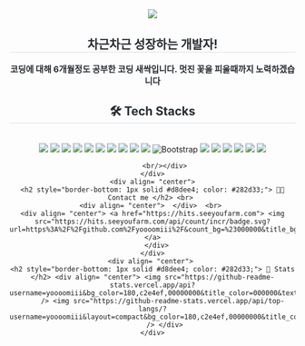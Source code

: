 <div align= "center">
    <img src="https://capsule-render.vercel.app/api?type=cylinder&color=0:c1d7e2,100:f2e4a6&height=180&text=MY%20CODING%20NOTE&animation=fadeIn&fontColor=000000&fontSize=60" />
    </div>
    <div align= "center"> 
    <h2 style="border-bottom: 1px solid #d8dee4; color: #282d33;">   차근차근 성장하는 개발자! </h2>  
    <div style="font-weight: 700; font-size: 15px; text-align: center; color: #282d33;"> 코딩에 대해 6개월정도 공부한 코딩 새싹입니다. 멋진 꽃을 피울때까지 노력하겠습니다 </div> 
    </div>
    <div align= "center">
    <h2 style="border-bottom: 1px solid #d8dee4; color: #282d33;"> 🛠️ Tech Stacks </h2> <br> 
    <div style="margin: 0 auto; text-align: center;" align= "center"> <img src="https://img.shields.io/badge/Apache Tomcat-F8DC75?style=for-the-badge&logo=Apache Tomcat&logoColor=white">
          <img src="https://img.shields.io/badge/Github-181717?style=for-the-badge&logo=Github&logoColor=white">
          <img src="https://img.shields.io/badge/HTML5-E34F26?style=for-the-badge&logo=HTML5&logoColor=white">
          <img src="https://img.shields.io/badge/jQuery-0769AD?style=for-the-badge&logo=jQuery&logoColor=white">
          <img src="https://img.shields.io/badge/java-007396?style=for-the-badge&logo=java&logoColor=white"/>
          <img src="https://img.shields.io/badge/Javascript-F7DF1E?style=for-the-badge&logo=Javascript&logoColor=white">
          <img src="https://img.shields.io/badge/MariaDB-003545?style=for-the-badge&logo=MariaDB&logoColor=white">
          <img src="https://img.shields.io/badge/MySQL-4479A1?style=for-the-badge&logo=MySQL&logoColor=white">
          <img src="https://img.shields.io/badge/Spring-6DB33F?style=for-the-badge&logo=Spring&logoColor=white">
          <img src="https://img.shields.io/badge/Oracle-F80000?style=for-the-badge&logo=Oracle&logoColor=white">
          <img src="https://img.shields.io/badge/Bootstrap-563D7C?style=for-the-badge&logo=Bootstrap&logoColor=white" alt="Bootstrap">
           <img src="https://img.shields.io/badge/Eclipse-2C2255?style=for-the-badge&logo=Eclipse%20IDE&logoColor=white">
        <img src="https://img.shields.io/badge/linux-FCC624?style=for-the-badge&logo=linux%20IDE&logoColor=white">
        <img src="https://img.shields.io/badge/GCP-2C2255?style=for-the-badge&logo=Eclipse%20IDE&logoColor=white">
        <img src="https://img.shields.io/badge/JavaScript-2C2255?style=for-the-badge&logo=Eclipse%20IDE&logoColor=white">
        <img src="https://img.shields.io/badge/CSS3-1572B6?style=for-the-badge&logo=css3&logoColor=white"/>
        <img src="https://img.shields.io/badge/Git-F05032?style=for-the-badge&logo=git&logoColor=white"/>
        
          <br/></div>
    </div>
    <div align= "center">
    <h2 style="border-bottom: 1px solid #d8dee4; color: #282d33;"> 🧑‍💻 Contact me </h2> <br> 
    <div align= "center">  </div>  <br> 
    <div align= "center"> <a href="https://hits.seeyoufarm.com"> <img src="https://hits.seeyoufarm.com/api/count/incr/badge.svg?url=https%3A%2F%2Fgithub.com%2Fyoooomiii%2F&count_bg=%23000000&title_bg=%23000000&icon=github.svg&icon_color=%23FFFFFF&title=GitHub&edge_flat=false"/></a>
       </div> 
    </div>
    <div align= "center"> 
    <h2 style="border-bottom: 1px solid #d8dee4; color: #282d33;"> 🏅 Stats </h2> <div align= "center"> <img src="https://github-readme-stats.vercel.app/api?username=yoooomiii&bg_color=180,c2e4ef,00000000&title_color=000000&text_color=000000"
         /> <img src="https://github-readme-stats.vercel.app/api/top-langs/?username=yoooomiii&layout=compact&bg_color=180,c2e4ef,00000000&title_color=000000&text_color=000000"
           /> </div> 
    </div>
    
